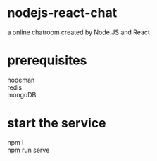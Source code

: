 # nodejs-react-chat

a online chatroom created by Node.JS and React

# prerequisites

nodeman <br/>
redis <br/>
mongoDB

# start the service

npm i <br/>
npm run serve
